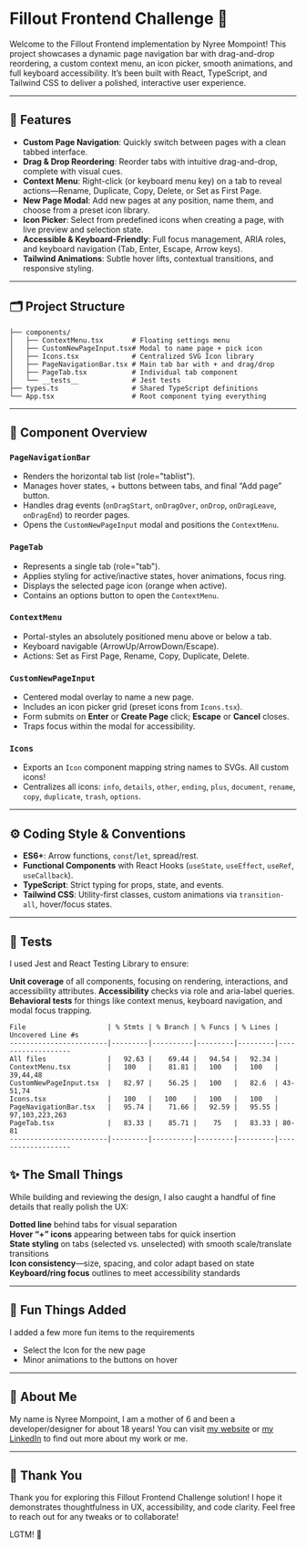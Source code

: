 # Fillout Frontend Challenge 🚀

Welcome to the Fillout Frontend implementation by Nyree Mompoint! This project showcases a dynamic page navigation bar with drag-and-drop reordering, a custom context menu, an icon picker, smooth animations, and full keyboard accessibility. It’s been built with React, TypeScript, and Tailwind CSS to deliver a polished, interactive user experience.

---

## 🎯 Features

* **Custom Page Navigation**: Quickly switch between pages with a clean tabbed interface.
* **Drag & Drop Reordering**: Reorder tabs with intuitive drag-and-drop, complete with visual cues.
* **Context Menu**: Right-click (or keyboard menu key) on a tab to reveal actions—Rename, Duplicate, Copy, Delete, or Set as First Page.
* **New Page Modal**: Add new pages at any position, name them, and choose from a preset icon library.
* **Icon Picker**: Select from predefined icons when creating a page, with live preview and selection state.
* **Accessible & Keyboard-Friendly**: Full focus management, ARIA roles, and keyboard navigation (Tab, Enter, Escape, Arrow keys).
* **Tailwind Animations**: Subtle hover lifts, contextual transitions, and responsive styling.

---

## 🗂️ Project Structure

```src/
├── components/
│   ├── ContextMenu.tsx       # Floating settings menu
│   ├── CustomNewPageInput.tsx# Modal to name page + pick icon
│   ├── Icons.tsx             # Centralized SVG Icon library
│   ├── PageNavigationBar.tsx # Main tab bar with + and drag/drop
│   ├── PageTab.tsx           # Individual tab component
│   └── __tests__             # Jest tests
├── types.ts                  # Shared TypeScript definitions
└── App.tsx                   # Root component tying everything 
```

---

## 🧩 Component Overview

### `PageNavigationBar`

* Renders the horizontal tab list (role="tablist").
* Manages hover states, + buttons between tabs, and final “Add page” button.
* Handles drag events (`onDragStart`, `onDragOver`, `onDrop`, `onDragLeave`, `onDragEnd`) to reorder pages.
* Opens the `CustomNewPageInput` modal and positions the `ContextMenu`.

### `PageTab`

* Represents a single tab (role="tab").
* Applies styling for active/inactive states, hover animations, focus ring.
* Displays the selected page icon (orange when active).
* Contains an options button to open the `ContextMenu`.

### `ContextMenu`

* Portal-styles an absolutely positioned menu above or below a tab.
* Keyboard navigable (ArrowUp/ArrowDown/Escape).
* Actions: Set as First Page, Rename, Copy, Duplicate, Delete.

### `CustomNewPageInput`

* Centered modal overlay to name a new page.
* Includes an icon picker grid (preset icons from `Icons.tsx`).
* Form submits on **Enter** or **Create Page** click; **Escape** or **Cancel** closes.
* Traps focus within the modal for accessibility.

### `Icons`

* Exports an `Icon` component mapping string names to SVGs. All custom icons!
* Centralizes all icons: `info`, `details`, `other`, `ending`, `plus`, `document`, `rename`, `copy`, `duplicate`, `trash`, `options`.

---

## ⚙️ Coding Style & Conventions

* **ES6+**: Arrow functions, `const`/`let`, spread/rest.
* **Functional Components** with React Hooks (`useState`, `useEffect`, `useRef`, `useCallback`).
* **TypeScript**: Strict typing for props, state, and events.
* **Tailwind CSS**: Utility-first classes, custom animations via `transition-all`, hover/focus states.

---

## 🧪 Tests

I used Jest and React Testing Library to ensure:

 **Unit coverage** of all components, focusing on rendering, interactions, and accessibility attributes.
 **Accessibility** checks via role and aria-label queries.
 **Behavioral tests** for things like context menus, keyboard navigation, and modal focus trapping.

```------------------------|---------|----------|---------|---------|-------------------
File                    | % Stmts | % Branch | % Funcs | % Lines | Uncovered Line #s 
------------------------|---------|----------|---------|---------|-------------------
All files               |   92.63 |    69.44 |   94.54 |   92.34 |                   
ContextMenu.tsx         |   100   |    81.81 |   100   |   100   | 39,44,48          
CustomNewPageInput.tsx  |   82.97 |    56.25 |   100   |   82.6  | 43-51,74          
Icons.tsx               |   100   |   100    |   100   |   100   |                   
PageNavigationBar.tsx   |   95.74 |    71.66 |   92.59 |   95.55 | 97,103,223,263    
PageTab.tsx             |   83.33 |    85.71 |    75   |   83.33 | 80-81             
------------------------|---------|----------|---------|---------|-------------------
```

## ✨ The Small Things

While building and reviewing the design, I also caught a handful of fine details that really polish the UX:

**Dotted line** behind tabs for visual separation  
**Hover “+” icons** appearing between tabs for quick insertion  
**State styling** on tabs (selected vs. unselected) with smooth scale/translate transitions  
**Icon consistency**—size, spacing, and color adapt based on state   **Keyboard/ring focus** outlines to meet accessibility standards  

---

## 🍭 Fun Things Added

I added a few more fun items to the requirements

* Select the Icon for the new page
* Minor animations to the buttons on hover

---

## 🎈 About Me

My name is Nyree Mompoint, I am a mother of 6 and been a developer/designer for about 18 years! You can visit [my website](http://wwww.nyreem.com) or [my LinkedIn](http://wwww.linkedin.com/in/nyreem) to find out more about my work or me.

---

## 🙌 Thank You

Thank you for exploring this Fillout Frontend Challenge solution! I hope it demonstrates thoughtfulness in UX, accessibility, and code clarity. Feel free to reach out for any tweaks or to collaborate!

LGTM! 🚀
